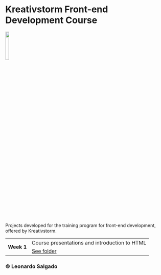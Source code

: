 # Kreativstorm Front-end Development Course 
<img src="https://ci3.googleusercontent.com/mail-sig/AIorK4yIHFeEZXtK6rMLmukyB-1Inhds_yFBJmNtKaGnu0XMHjLcHaBaNLsWQR18Ib7Eae2_Nrom_os" width="15%"> 

Projects developed for the training program for front-end development, offered by Kreativstorm.
<table>
    <tr>
        <td rowspan="2"><b>Week 1</b></td>
        <td>Course presentations and introduction to HTML</td>
    </tr>
    <tr>
        <td><a href="https://github.com/Salgado2004/Kreativstorm_Front-end_Development_Course/tree/main/week%201">See folder</a></td>
    </tr>
</table>

### &copy; Leonardo Salgado
